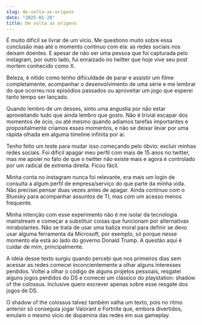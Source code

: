 ```yaml
---
slug: de-volta-as-origens
date: "2025-01-28"
title: De volta as origens
---
```


É muito dificil se livrar de um vício. Me questiono muito sobre essa conclusão mas até o momento continuo com ela: as redes sociais nos deixam doentes. E apesar de não ser uma pessoa que foi capturada pelo instagram, por outro lado, fui enraizado no twitter que hoje vive seu post mortem conhecido como X. 

Beleza, é nitido como tenho dificuldade de parar e assistir um filme completamente, acompanhar o desenvolvimento de uma série e me lembrar do que ocorreu nos episódios passados ou aproveitar um jogo que esperei tanto tempo ser lançado. 

Quando lembro de um desses, sinto uma angustia por não estar aproveitando tudo que ainda lembro que gosto. Não é trivial escapar dos momentos de ócio, ou até mesmo quando adiamos tarefas importantes e propositalmente criamos esses momentos, e não se deixar levar por uma rápida olhada em alguma timeline infinita por ai.

Tenho feito um teste para mudar isso começando pelo óbvio: excluir minhas redes sociais. Foi dificil apagar meu perfil com mais de 15 anos no twitter, mas me apoiei no fato de que o twitter não existe mais e agora é controlado por um radical de extrema direita. Ficou fácil. 

Minha conta no instagram nunca foi relevante, era mais um login de consulta a algum perfil de empresa/serviço do que parte da minha vida. Não precisei pensar duas vezes antes de apagar. Ainda continuo com o Bluesky para acompanhar assuntos de TI, mas com um acesso menos frequente. 

Minha intenção com esse experimento não é me isolar da tecnologia mainstream e começar a substituir coisas que funcionam por alternativas mirabolantes. Não se trata de usar uma baliza moral para definir se devo usar alguma ferramenta da Microsoft, por exemplo, só porque nesse momento ela está ao lado do governo Donald Trump. A questão aqui é cuidar de mim, principalmente. 

A ideia desse texto surgiu quando percebi que nos primeiros dias sem acessar as redes comecei inconcientemente a olhar alguns interesses perdidos. Voltei a olhar o código de alguns projetos pessoais, resgatei alguns jogos perdidos do DS e comecei um clássico do playstation: shadow of the colossus. Inclusive quero escrever apenas sobre esse resgate dos jogos de DS. 

O shadow of the colossus talvez também valha um texto, pois no ritmo anterior  só conseguia jogar Valorant e Fortnite que, embora divertidos, emulam o mesmo vício de dopamina das redes em sua gameplay. 

